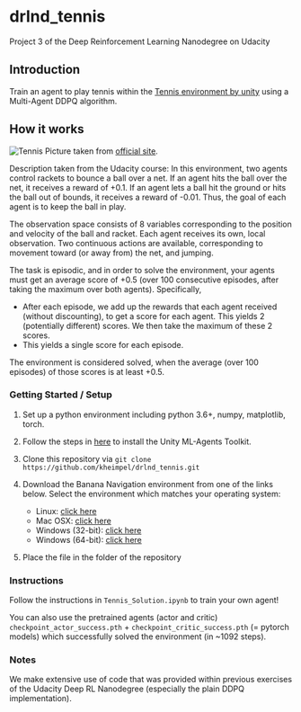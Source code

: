 # drlnd_tennis
Project 3 of the Deep Reinforcement Learning Nanodegree on Udacity

## Introduction
Train an agent to play tennis within the [Tennis environment by unity](https://github.com/Unity-Technologies/ml-agents/blob/master/docs/Learning-Environment-Examples.md#tennis) using a Multi-Agent DDPQ algorithm.

## How it works 

![Tennis](https://github.com/Unity-Technologies/ml-agents/blob/master/docs/images/tennis.png)
Picture taken from [official site](https://github.com/Unity-Technologies/ml-agents).

Description taken from the Udacity course:
In this environment, two agents control rackets to bounce a ball over a net. If an agent hits the ball over the net, it receives a reward of +0.1. If an agent lets a ball hit the ground or hits the ball out of bounds, it receives a reward of -0.01. Thus, the goal of each agent is to keep the ball in play.

The observation space consists of 8 variables corresponding to the position and velocity of the ball and racket. Each agent receives its own, local observation. Two continuous actions are available, corresponding to movement toward (or away from) the net, and jumping.

The task is episodic, and in order to solve the environment, your agents must get an average score of +0.5 (over 100 consecutive episodes, after taking the maximum over both agents). Specifically,
 - After each episode, we add up the rewards that each agent received (without discounting), to get a score for each agent. This yields 2 (potentially different) scores. We then take the maximum of these 2 scores.
 - This yields a single score for each episode.
 
The environment is considered solved, when the average (over 100 episodes) of those scores is at least +0.5.


### Getting Started / Setup

1. Set up a python environment including python 3.6+, numpy, matplotlib, torch.

2. Follow the steps in [here](https://github.com/Unity-Technologies/ml-agents/blob/master/docs/Installation.md) to install the Unity ML-Agents Toolkit.

3. Clone this repository via `git clone https://github.com/kheimpel/drlnd_tennis.git`

4. Download the Banana Navigation environment from one of the links below.  Select the environment which matches your operating system:
    - Linux: [click here](https://s3-us-west-1.amazonaws.com/udacity-drlnd/P3/Tennis/Tennis_Linux.zip)
    - Mac OSX: [click here](https://s3-us-west-1.amazonaws.com/udacity-drlnd/P3/Tennis/Tennis.app.zip)
    - Windows (32-bit): [click here](https://s3-us-west-1.amazonaws.com/udacity-drlnd/P3/Tennis/Tennis_Windows_x86.zip)
    - Windows (64-bit): [click here](https://s3-us-west-1.amazonaws.com/udacity-drlnd/P3/Tennis/Tennis_Windows_x86_64.zip)
    
5. Place the file in the folder of the repository


### Instructions

Follow the instructions in `Tennis_Solution.ipynb` to train your own agent!

You can also use the pretrained agents (actor and critic) `checkpoint_actor_success.pth` + `checkpoint_critic_success.pth` (= pytorch models) which successfully solved the environment (in ~1092 steps).

### Notes
We make extensive use of code that was provided within previous exercises of the Udacity Deep RL Nanodegree (especially the plain DDPQ implementation).
